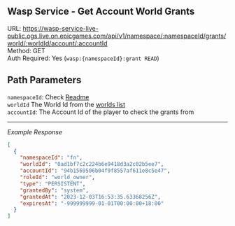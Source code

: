 ## Wasp Service - Get Account World Grants

URL: https://wasp-service-live-public.ogs.live.on.epicgames.com/api/v1/namespace/:namespaceId/grants/world/:worldId/account/:accountId \
Method: GET \
Auth Required: Yes (`wasp:{namespaceId}:grant READ`)

## Path Parameters

`namespaceId`: Check [Readme](../../README.md) <br/>
`worldId` The World Id from the [worlds list](../AccountAccessibleWorld.md) <br/>
`accountId`: The Account Id of the player to check the grants from

---

_Example Response_

```json
[
  {
    "namespaceId": "fn",
    "worldId": "0ad1bf7c2c224b6e9418d3a2c02b5ee7",
    "accountId": "94b1569506b04f9f8557af611e8c5e47",
    "roleId": "world_owner",
    "type": "PERSISTENT",
    "grantedBy": "system",
    "grantedAt": "2023-12-03T16:53:35.63368256Z",
    "expiresAt": "-999999999-01-01T00:00:00+18:00"
  }
]
```
